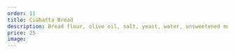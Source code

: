 ```yaml
---
order: 11
title: Ciabatta Bread
description: Bread flour, olive oil, salt, yeast, water, unsweetened molasses.
price: 25
image:
---
```

